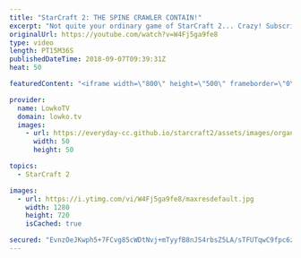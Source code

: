 ```yaml
---
title: "StarCraft 2: THE SPINE CRAWLER CONTAIN!"
excerpt: "Not quite your ordinary game of StarCraft 2... Crazy! Subscribe for more videos: http://lowko.tv/youtube The Crescent Moon Rush: https://goo.gl/jXDfvA  In this Diamond League Zerg vs Terran, the Zerg player decides to play something that his opponent did not expect... Contain him with Spine Crawlers"
originalUrl: https://youtube.com/watch?v=W4Fj5ga9fe8
type: video
length: PT15M36S
publishedDateTime: 2018-09-07T09:39:31Z
heat: 50

featuredContent: "<iframe width=\"800\" height=\"500\" frameborder=\"0\" src=\"https://www.youtube.com/embed/W4Fj5ga9fe8\" allow=\"accelerometer; autoplay; encrypted-media; gyroscope; picture-in-picture\" allowfullscreen></iframe>"

provider:
  name: LowkoTV
  domain: lowko.tv
  images:
    - url: https://everyday-cc.github.io/starcraft2/assets/images/organizations/lowko.tv-50x50.jpg
      width: 50
      height: 50

topics:
  - StarCraft 2

images:
  - url: https://i.ytimg.com/vi/W4Fj5ga9fe8/maxresdefault.jpg
    width: 1280
    height: 720
    isCached: true

secured: "EvnzOeJKwph5+7FCvg85cWDtNvj+mTyyfB8nJS4rbsZ5LA/sTFUTqwC9fpc6zdvw31s/2F+7PsrwDWRa/lv4qIS82iOtm9qZE0WbJVRWOT/bQxWniseOmwnXCSfGB0VqiIpoWLDcRETPjNqjMunWnmS2gleU1UFDY9lJV3somgX3pvMJdnDY8hJ3hCm6RtJ0OLQPSDhK8Z2rZxZC55qaP2uDmi8NzDJSi6EsiVkV+zczZN1BC+oEwH2mGHUNNlVlHNyI7KHSwHStFVU6qooTKwF6qJ8Guzh/Oi+mMVukI0rtms38lXzGVqnvkLfLSiaCTwrnkGzQSU6MOHSvbWmvmymJBvhfG4dFkmF5JMBdNlKbM+JEj0WdpKoX2WlwEUk5OtO2x+TP9S3bU21yLUBF1xeZpj58skIih6oHKABH6Bw=;V73ThLCdYj93O4ZDhp70uw=="
---
```


